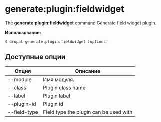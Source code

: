 # generate:plugin:fieldwidget
The **generate:plugin:fieldwidget** command Generate field widget plugin.

**Использование:**
```
$ drupal generate:plugin:fieldwidget [options] 
```

## Доступные опции
Опция | Описание
-------|-------------
--module | Имя модуля.
--class | Plugin class name
--label | Plugin label
--plugin-id | Plugin id
--field-type | Field type the plugin can be used with
